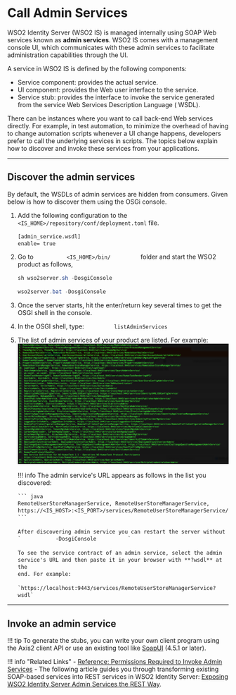 # Call Admin Services

WSO2 Identity Server (WSO2 IS) is managed internally using SOAP Web services known as
**admin services**. WSO2 IS comes with a management console UI,
which communicates with these admin services to facilitate
administration capabilities through the UI.

A service in WSO2 IS is defined by the following components:

-   Service component: provides the actual service.
-   UI component: provides the Web user interface to the service.
-   Service stub: provides the interface to invoke the service generated
    from the service Web Services Description Language ( WSDL).

There can be instances where you want to call back-end Web services
directly. For example, in test automation, to minimize the overhead of
having to change automation scripts whenever a UI change happens,
developers prefer to call the underlying services in scripts. The topics
below explain how to discover and invoke these services from your
applications.


---

## Discover the admin services

By default, the WSDLs of admin services are hidden from consumers. Given
below is how to discover them using the
OSGi console.

1.  Add the following configuration to the `<IS_HOME>/repository/conf/deployment.toml` file.
   
       ``` 
       [admin_service.wsdl] 
       enable= true
       ```
 
    
2.  Go to `           <IS_HOME>/bin/          ` folder and start
    the WSO2 product as follows,

    ``` java tab="In Linux Environment"
    sh wso2server.sh -DosgiConsole
    ```

    ``` java tab="In Windows Environment"
    wso2server.bat -DosgiConsole
    ```

3.  Once the server starts, hit the enter/return key several times to
    get the OSGI shell in the console.

4.  In the OSGI shell, type: `          listAdminServices         `

5.  The list of admin services of your product are listed. For
    example:  
    ![Admin services list](../../assets/img/apis/admin-services-list.png) 

    !!! info 
        The admin service's URL appears as follows in the list you discovered:
    
        ``` java
        RemoteUserStoreManagerService, RemoteUserStoreManagerService, https://<IS_HOST>:<IS_PORT>/services/RemoteUserStoreManagerService/  
        ```
        
        After discovering admin service you can restart the server without
        `           -DosgiConsole          `

        To see the service contract of an admin service, select the admin
        service's URL and then paste it in your browser with **?wsdl** at the
        end. For example:
    
        `https://localhost:9443/services/RemoteUserStoreManagerService?wsdl`
    
---

## Invoke an admin service

!!! tip
    To generate the stubs, you can write your own client program using the Axis2 client API or use an existing tool like [SoapUI](http://www.soapui.org/) (4.5.1 or later).
    
    
!!! info "Related Links"
    -   [Reference: Permissions Required to Invoke Admin Services](../../../references/permissions-required-to-invoke-admin-services)
    -   The following article guides you through transforming existing SOAP-based services into REST services in WSO2 Identity Server: [Exposing WSO2 Identity Server Admin Services the REST Way](http://wso2.com/library/articles/2016/10/article-exposing-wso2-identity-server-admin-services-the-rest-way/#step2).
